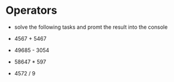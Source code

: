 # Operators

- solve the following tasks and promt the result into the console

- 4567 + 5467
- 49685 - 3054
- 58647 \* 597
- 4572 / 9
